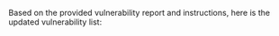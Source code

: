 Based on the provided vulnerability report and instructions, here is the updated vulnerability list:

```markdown